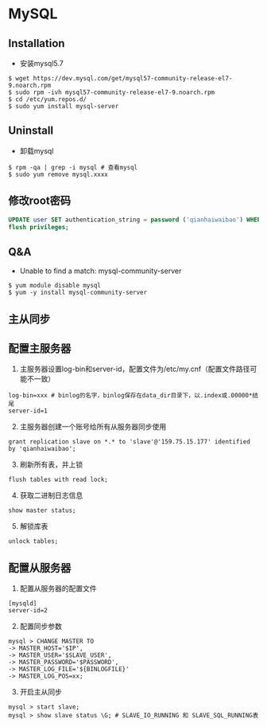 # MySQL

## Installation

* 安装mysql5.7

```
$ wget https://dev.mysql.com/get/mysql57-community-release-el7-9.noarch.rpm
$ sudo rpm -ivh mysql57-community-release-el7-9.noarch.rpm
$ cd /etc/yum.repos.d/
$ sudo yum install mysql-server
```

## Uninstall

* 卸载mysql

```shell
$ rpm -qa | grep -i mysql # 查看mysql
$ sudo yum remove mysql.xxxx
```

## 修改root密码

```sql
UPDATE user SET authentication_string = password ('qianhaiwaibao') WHERE User = 'root';
flush privileges;
```

## Q&A

* Unable to find a match: mysql-community-server

```shell
$ yum module disable mysql
$ yum -y install mysql-community-server
```

## 主从同步

## 配置主服务器

1. 主服务器设置log-bin和server-id，配置文件为/etc/my.cnf（配置文件路径可能不一致）

```
log-bin=xxx # binlog的名字，binlog保存在data_dir目录下，以.index或.00000*结尾
server-id=1
```

2. 主服务器创建一个账号给所有从服务器同步使用

```mysql
grant replication slave on *.* to 'slave'@'159.75.15.177' identified by 'qianhaiwaibao';
```

3. 刷新所有表，并上锁

```mysql
flush tables with read lock;
```

4. 获取二进制日志信息

```mysql
show master status;
```

5. 解锁库表

```mysql
unlock tables;
```

## 配置从服务器

1. 配置从服务器的配置文件

```mysql
[mysqld]
server-id=2
```

2. 配置同步参数

```mysql
mysql > CHANGE MASTER TO
-> MASTER_HOST='$IP',
-> MASTER_USER='$SLAVE_USER',
-> MASTER_PASSWORD='$PASSWORD',
-> MASTER_LOG_FILE='${BINLOGFILE}'
-> MASTER_LOG_POS=xx;
```

3. 开启主从同步

```mysql
mysql > start slave;
mysql > show slave status \G; # SLAVE_IO_RUNNING 和 SLAVE_SQL_RUNNING表
```

